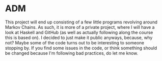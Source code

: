 # ADM
This project will end up consisting of a few little programs revolving around Markov Chains. As such, it is more of a private project, where I will have a look at Haskell and GitHub (as well as actually following along the course this is based on). I decided to just make it public anyways, because, why not? Maybe some of the code turns out to be interesting to someone stopping by. If you find some issues in the code, or think something should be changed because I'm following bad practices, do let me know.
